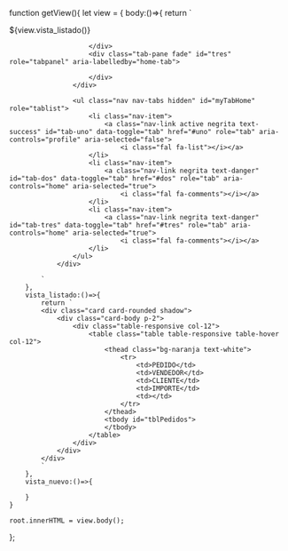 function getView(){
    let view = {
        body:()=>{
            return `
                <div class="col-12 p-0 bg-white">
                    <div class="tab-content" id="myTabHomeContent">
                        <div class="tab-pane fade show active" id="uno" role="tabpanel" aria-labelledby="receta-tab">
                            ${view.vista_listado()}
                        </div>
                        <div class="tab-pane fade" id="dos" role="tabpanel" aria-labelledby="home-tab">
                           
                            
                        </div>
                        <div class="tab-pane fade" id="tres" role="tabpanel" aria-labelledby="home-tab">
                            
                        </div>    
                    </div>

                    <ul class="nav nav-tabs hidden" id="myTabHome" role="tablist">
                        <li class="nav-item">
                            <a class="nav-link active negrita text-success" id="tab-uno" data-toggle="tab" href="#uno" role="tab" aria-controls="profile" aria-selected="false">
                                <i class="fal fa-list"></i></a>
                        </li>
                        <li class="nav-item">
                            <a class="nav-link negrita text-danger" id="tab-dos" data-toggle="tab" href="#dos" role="tab" aria-controls="home" aria-selected="true">
                                <i class="fal fa-comments"></i></a>
                        </li>  
                        <li class="nav-item">
                            <a class="nav-link negrita text-danger" id="tab-tres" data-toggle="tab" href="#tres" role="tab" aria-controls="home" aria-selected="true">
                                <i class="fal fa-comments"></i></a>
                        </li>         
                    </ul>
                </div>
               
            `
        },
        vista_listado:()=>{
            return `
            <div class="card card-rounded shadow">
                <div class="card-body p-2">
                    <div class="table-responsive col-12">
                        <table class="table table-responsive table-hover col-12">
                            <thead class="bg-naranja text-white">
                                <tr>
                                    <td>PEDIDO</td>
                                    <td>VENDEDOR</td>
                                    <td>CLIENTE</td>
                                    <td>IMPORTE</td>
                                    <td></td>
                                </tr>
                            </thead>
                            <tbody id="tblPedidos">
                            </tbody>
                        </table>
                    </div>
                </div>
            </div>
            `
        },
        vista_nuevo:()=>{

        }
    }

    root.innerHTML = view.body();

};
